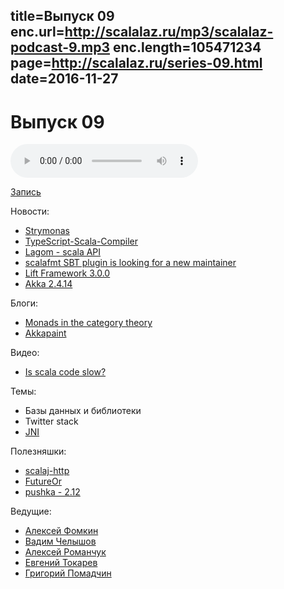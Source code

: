 title=Выпуск 09
enc.url=http://scalalaz.ru/mp3/scalalaz-podcast-9.mp3
enc.length=105471234
page=http://scalalaz.ru/series-09.html
date=2016-11-27
----
# Выпуск 09

<audio controls="" class="audio-panel">
    <source src="http://scalalaz.ru/mp3/scalalaz-podcast-9.mp3" type="audio/mpeg">
</audio>

[Запись](http://scalalaz.ru/mp3/scalalaz-podcast-9.mp3)

Новости:

- [Strymonas ](https://strymonas.github.io) 
- [TypeScript-Scala-Compiler](https://devpost.com/software/typescript-scala-compiler)
- [Lagom - scala API](https://github.com/lagom/lagom/pull/217)  
- [scalafmt SBT plugin is looking for a new maintainer](https://github.com/olafurpg/scalafmt/issues/597) 
- [Lift Framework 3.0.0](https://github.com/lift/framework/releases/tag/3.0-release)
- [Akka 2.4.14](http://akka.io/news/2016/11/18/akka-2.4.14-released.html)

Блоги:

- [Monads in the category theory](https://medium.com/@sinisalouc/2f0a6d370eff#.5o8qptmxr)
- [Akkapaint](http://virtuslab.com/blog/akkapaint-simplicity-and-power-of-akka/)

Видео:

- [Is scala code slow?](https://www.youtube.com/watch?v=XImbV3BwDjM&feature=youtu.be&a)

Темы:

- Базы данных и библиотеки
- Twitter stack
- [JNI](https://github.com/jodersky/sbt-jni)

Полезняшки:

- [scalaj-http](https://github.com/scalaj/scalaj-http)
- [FutureOr](https://github.com/chariotsolutions/scala-commons#futureor)
- [pushka - 2.12](https://github.com/fomkin/pushka)

Ведущие:

- [Алексей Фомкин](http://github.com/fomkin)
- [Вадим Челышов](http://github.com/dos65)
- [Алексей Романчук](http://github.com/13h3r)
- [Евгений Токарев](http://github.com/strobe)
- [Григорий Помадчин](http://github.com/pomadchin)

